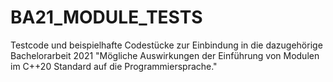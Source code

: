 # BA21_MODULE_TESTS
Testcode und beispielhafte Codestücke zur Einbindung in die dazugehörige Bachelorarbeit 2021 "Mögliche Auswirkungen der Einführung von Modulen im C++20 Standard auf die Programmiersprache."
